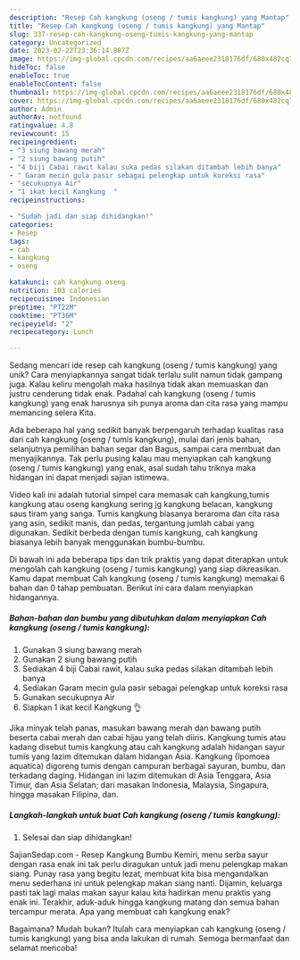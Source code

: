 ```yaml
---
description: "Resep Cah kangkung (oseng / tumis kangkung) yang Mantap"
title: "Resep Cah kangkung (oseng / tumis kangkung) yang Mantap"
slug: 337-resep-cah-kangkung-oseng-tumis-kangkung-yang-mantap
category: Uncategorized
date: 2023-02-22T23:36:14.887Z
image: https://img-global.cpcdn.com/recipes/aa6aeee2318176df/680x482cq70/cah-kangkung-oseng-tumis-kangkung-foto-resep-utama.jpg
hideToc: false
enableToc: true
enableTocContent: false
thumbnail: https://img-global.cpcdn.com/recipes/aa6aeee2318176df/680x482cq70/cah-kangkung-oseng-tumis-kangkung-foto-resep-utama.jpg
cover: https://img-global.cpcdn.com/recipes/aa6aeee2318176df/680x482cq70/cah-kangkung-oseng-tumis-kangkung-foto-resep-utama.jpg
author: Admin
authorAv: notfound
ratingvalue: 4.8
reviewcount: 15
recipeingredient:
- "3 siung bawang merah"
- "2 siung bawang putih"
- "4 biji Cabai rawit kalau suka pedas silakan ditambah lebih banya"
- " Garam mecin gula pasir sebagai pelengkap untuk koreksi rasa"
- "secukupnya Air"
- "1 ikat kecil Kangkung  "
recipeinstructions:

- "Sudah jadi dan siap dihidangkan!"
categories:
- Resep
tags:
- cah
- kangkung
- oseng

katakunci: cah kangkung oseng 
nutrition: 103 calories
recipecuisine: Indonesian
preptime: "PT22M"
cooktime: "PT36M"
recipeyield: "2"
recipecategory: Lunch

---
```





Sedang mencari ide resep cah kangkung (oseng / tumis kangkung) yang unik? Cara menyiapkannya sangat tidak terlalu sulit namun tidak gampang juga. Kalau keliru mengolah maka hasilnya tidak akan memuaskan dan justru cenderung tidak enak. Padahal cah kangkung (oseng / tumis kangkung) yang enak harusnya sih punya aroma dan cita rasa yang mampu memancing selera Kita.





Ada beberapa hal yang sedikit banyak berpengaruh terhadap kualitas rasa dari cah kangkung (oseng / tumis kangkung), mulai dari jenis bahan, selanjutnya pemilihan bahan segar dan Bagus, sampai cara membuat dan menyajikannya. Tak perlu pusing kalau mau menyiapkan cah kangkung (oseng / tumis kangkung) yang enak,      asal sudah tahu triknya maka hidangan ini dapat menjadi sajian istimewa.














Video kali ini adalah tutorial simpel cara memasak cah kangkung,tumis kangkung atau oseng kangkung sering jg kangkung belacan, kangkung saus tiram yang sanga. Tumis kangkung biasanya beraroma dan cita rasa yang asin, sedikit manis, dan pedas, tergantung jumlah cabai yang digunakan. Sedikit berbeda dengan tumis kangkung, cah kangkung biasanya lebih banyak menggunakan bumbu-bumbu.






Di bawah ini ada beberapa tips dan trik praktis yang dapat diterapkan untuk mengolah cah kangkung (oseng / tumis kangkung) yang siap dikreasikan. Kamu dapat membuat Cah kangkung (oseng / tumis kangkung) memakai 6 bahan dan 0 tahap pembuatan. Berikut ini cara dalam menyiapkan hidangannya.

<!--inarticleads1-->

##### Bahan-bahan dan bumbu yang dibutuhkan dalam menyiapkan Cah kangkung (oseng / tumis kangkung):

1. Gunakan 3 siung bawang merah
1. Gunakan 2 siung bawang putih
1. Sediakan 4 biji Cabai rawit, kalau suka pedas silakan ditambah lebih banya
1. Sediakan  Garam mecin gula pasir sebagai pelengkap untuk koreksi rasa
1. Gunakan secukupnya Air
1. Siapkan 1 ikat kecil Kangkung  👌


Jika minyak telah panas, masukan bawang merah dan bawang putih beserta cabai merah dan cabai hijau yang telah diiris. Kangkung tumis atau kadang disebut tumis kangkung atau cah kangkung adalah hidangan sayur tumis yang lazim ditemukan dalam hidangan Asia. Kangkung (Ipomoea aquatica) digoreng tumis dengan campuran berbagai sayuran, bumbu, dan terkadang daging. Hidangan ini lazim ditemukan di Asia Tenggara, Asia Timur, dan Asia Selatan; dari masakan Indonesia, Malaysia, Singapura, hingga masakan Filipina, dan. 

<!--inarticleads2-->

##### Langkah-langkah untuk buat Cah kangkung (oseng / tumis kangkung):


1. Selesai dan siap dihidangkan!

SajianSedap.com - Resep Kangkung Bumbu Kemiri, menu serba sayur dengan rasa enak ini tak perlu diragukan untuk jadi menu pelengkap makan siang. Punay rasa yang begitu lezat, membuat kita bisa mengandalkan menu sederhana ini untuk pelengkap makan siang nanti. Dijamin, keluarga pasti tak lagi malas makan sayur kalau kita hadirkan menu praktis yang enak ini. Terakhir, aduk-aduk hingga kangkung matang dan semua bahan tercampur merata. Apa yang membuat cah kangkung enak? 

Bagaimana? Mudah bukan? Itulah cara menyiapkan cah kangkung (oseng / tumis kangkung) yang bisa anda lakukan di rumah. Semoga bermanfaat dan selamat mencoba!
